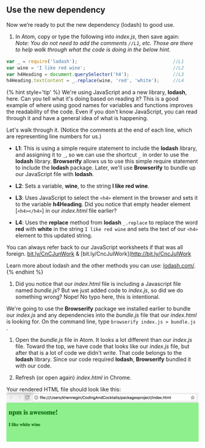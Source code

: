 ## Use the new dependency

Now we’re ready to put the new dependency (lodash) to good use.

1. In Atom, copy or type the following into _index.js_, then save again:  
_Note: You do not need to add the comments `//L1`, etc. Those are there to help walk through what the code is doing in the below hint._

  ```javascript
  var _ = require('lodash');                                   //L1
  var wine = 'I like red wine';                                //L2
  var h4Heading = document.querySelector('h4');                //L3
  h4Heading.textContent = _.replace(wine, 'red', 'white');     //L4
  ```

  {% hint style='tip' %}
We're using JavaScript and a new library, **lodash**, here. Can you tell what it's doing based on reading it? This is a good example of where using good names for variables and functions improves the readability of the code. Even if you don't know JavaScript, you can read through it and have a general idea of what is happening.

Let's walk through it. (Notice the comments at the end of each line, which are representing line numbers for us.)

* **L1**: This is using a simple require statement to include the **lodash** library, and assigning it to `_`, so we can use the shortcut `_` in order to use the **lodash** library. **Browserify** allows us to use this simple require statement to include the **lodash** package. Later, we'll use **Browserify** to bundle up our JavaScript file with **lodash**.

* **L2**: Sets a variable, **wine**, to the string **I like red wine**.

* **L3**: Uses JavaScript to select the `<h4>` element in the browser and sets it to the variable **h4Heading**. Did you notice that empty header element [`<h4></h4>`] in our _index.html_ file earlier?

* **L4**: Uses the **replace** method from **lodash** `_.replace` to replace the word **red** with **white** in the string `I like red wine` and sets the text of our `<h4>` element to this updated string.


You can always refer back to our JavaScript worksheets if that was all foreign.
[bit.ly/CnCJunWork](http://bit.ly/CnCJunWork) & [bit.ly/CncJulWork](http://bit.ly/CncJulWork

Learn more about lodash and the other methods you can use: [lodash.com/](https://lodash.com/).
  {% endhint %}

1. Did you notice that our _index.html_ file is including a Javascript file named _bundle.js_? But we just added code to _index.js_, so did we do something wrong? Nope! No typo here, this is intentional.  

  We're going to use the **Browserify** package we installed earlier to bundle our _index.js_ and any dependencies into the _bundle.js_ file that our _index.html_ is looking for. On the command line, type `browserify index.js > bundle.js` <i class="fa fa-share fa-rotate-180"></i>.

1. Open the _bundle.js_ file in Atom. It looks a lot different than our _index.js_ file. Toward the top, we have code that looks like our _index.js_ file, but after that is a lot of code we didn't write. That code belongs to the **lodash** library. Since our code required **lodash**, **Browserify** bundled it with our code.

1. Refresh (or open again) _index.html_ in Chrome.

Your rendered HTML file should look like this:
![](../images/index-with-lodash.png)
